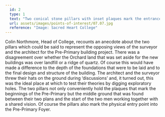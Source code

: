 ```yaml
---
  id: 2
  type: 1
  text: "Two conical stone pillars with inset plaques mark the entrance to the Pre-Primary. "
  url: assets/images/points-of-interest/07.07.jpg
  reference: "Image: Sacred Heart College"
---
```

Colin Northmore, Head of College, recounts an anecdote about the two pillars which could be said to represent the opposing views of the surveyor and the architect for the Pre-Primary building project. There was a disagreement over whether the Orchard land that was set aside for the new buildings was over landfill or a ridge of quartz. Of course this would have made a difference to the depth of the foundations that were to be laid and to the final design and structure of the building. The architect and the surveyor threw their hats on the ground during ‘discussions’ and, it turned out, this was the ideal place at which to test their theories by digging exploratory holes. The two pillars not only conveniently hold the plaques that mark the beginnings of the Pre-Primary but the middle ground that was found between their two plans and the start of the two men working together with a shared vision. Of course the pillars also mark the physical entry point into the Pre-Primary Foyer.
